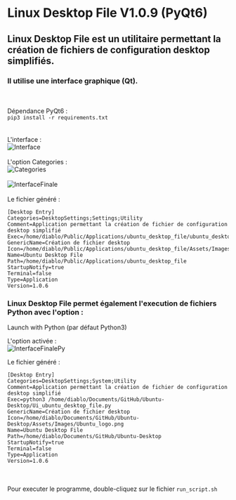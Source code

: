 # Linux Desktop File V1.0.9 (PyQt6)

## Linux Desktop File est un utilitaire permettant la création de fichiers de configuration desktop simplifiés.
### Il utilise une interface graphique (Qt).
\
\
Dépendance PyQt6 :  
`pip3 install -r requirements.txt`  
\
\
L'interface :  
![Interface](https://github.com/diablo76600/Linux-Desktop-File/assets/3962168/795caaaa-b517-4aa3-a508-94d3c8661dc4)
\
\
L'option Categories :  
![Categories](https://github.com/diablo76600/Linux-Desktop-File/assets/3962168/2d6daffc-0086-422d-a43f-5920f62324de)
\
\
![InterfaceFinale](https://github.com/diablo76600/Linux-Desktop-File/assets/3962168/71ef9d0c-e7bc-4d46-b94a-22e556440ff7)
\
\
Le fichier généré :
<pre><code>[Desktop Entry]
Categories=DesktopSettings;Settings;Utility
Comment=Application permettant la création de fichier de configuration desktop simplifié
Exec=/home/diablo/Public/Applications/ubuntu_desktop_file/ubuntu_desktop_file.bin
GenericName=Création de fichier desktop
Icon=/home/diablo/Public/Applications/ubuntu_desktop_file/Assets/Images/Ubuntu_logo.png
Name=Ubuntu Desktop File
Path=/home/diablo/Public/Applications/ubuntu_desktop_file
StartupNotify=true
Terminal=false
Type=Application
Version=1.0.6</code></pre>


### Linux Desktop File permet également l'execution de fichiers Python avec l'option : 
Launch with Python (par défaut Python3)

L'option activée :  
![InterfaceFinalePy](https://github.com/diablo76600/Linux-Desktop-File/assets/3962168/924ef60c-89e7-483a-891d-e4417dc7ee35)


Le fichier généré :  
<pre><code>[Desktop Entry]
Categories=DesktopSettings;System;Utility  
Comment=Application permettant la création de fichier de configuration desktop simplifié
Exec=python3 /home/diablo/Documents/GitHub/Ubuntu-Desktop/Ui_ubuntu_desktop_file.py
GenericName=Création de fichier desktop
Icon=/home/diablo/Documents/GitHub/Ubuntu-Desktop/Assets/Images/Ubuntu_logo.png
Name=Ubuntu Desktop File
Path=/home/diablo/Documents/GitHub/Ubuntu-Desktop
StartupNotify=true
Terminal=false
Type=Application
Version=1.0.6</code></pre>
\
\
Pour executer le programme, double-cliquez sur le fichier `run_script.sh`




